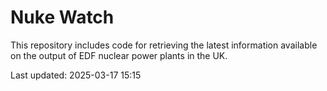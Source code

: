 # Nuke Watch

This repository includes code for retrieving the latest information available on the output of EDF nuclear power plants in the UK.

Last updated: 2025-03-17 15:15